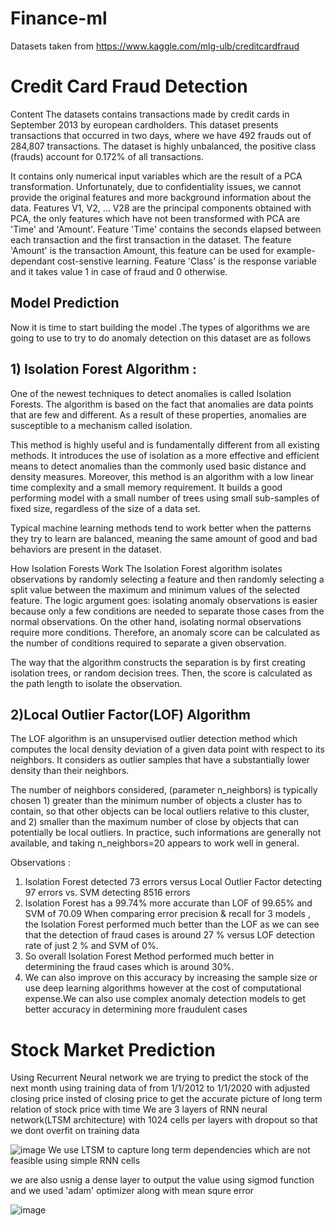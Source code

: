 # Finance-ml


Datasets taken from https://www.kaggle.com/mlg-ulb/creditcardfraud

# Credit Card Fraud Detection
Content
The datasets contains transactions made by credit cards in September 2013 by european cardholders. This dataset presents transactions that occurred in two days, where we have 
492 frauds out of 284,807 transactions. The dataset is highly unbalanced, the positive class (frauds) account for 0.172% of all transactions.

It contains only numerical input variables which are the result of a PCA transformation. Unfortunately, due to confidentiality issues, we cannot provide the original features 
and more background information about the data. Features V1, V2, ... V28 are the principal components obtained with PCA, the only features which have not been transformed with 
PCA are 'Time' and 'Amount'. Feature 'Time' contains the seconds elapsed between each transaction and the first transaction in the dataset. The feature 'Amount' is the 
transaction Amount, this feature can be used for example-dependant cost-senstive learning. Feature 'Class' is the response variable and it takes value 1 in case of fraud and 0 
otherwise.


## Model Prediction
Now it is time to start building the model .The types of algorithms we are going to use to try to do anomaly detection on this dataset are as follows

## 1) Isolation Forest Algorithm :
One of the newest techniques to detect anomalies is called Isolation Forests. The algorithm is based on the fact that anomalies are data points that are few and different. As a result of these properties, anomalies are susceptible to a mechanism called isolation.

This method is highly useful and is fundamentally different from all existing methods. It introduces the use of isolation as a more effective and efficient means to detect 
anomalies than the commonly used basic distance and density measures. Moreover, this method is an algorithm with a low linear time complexity and a small memory requirement. 
It builds a good performing model with a small number of trees using small sub-samples of fixed size, regardless of the size of a data set.

Typical machine learning methods tend to work better when the patterns they try to learn are balanced, meaning the same amount of good and bad behaviors are present in the dataset.

How Isolation Forests Work The Isolation Forest algorithm isolates observations by randomly selecting a feature and then randomly selecting a split value between the maximum 
and minimum values of the selected feature. The logic argument goes: isolating anomaly observations is easier because only a few conditions are needed to separate those cases 
from the normal observations. On the other hand, isolating normal observations require more conditions. Therefore, an anomaly score can be calculated as the number of 
conditions required to separate a given observation.

The way that the algorithm constructs the separation is by first creating isolation trees, or random decision trees. Then, the score is calculated as the path length to 
isolate the observation.

## 2)Local Outlier Factor(LOF) Algorithm
The LOF algorithm is an unsupervised outlier detection method which computes the local density deviation of a given data point with respect to its neighbors. It considers as 
outlier samples that have a substantially lower density than their neighbors.

The number of neighbors considered, (parameter n_neighbors) is typically chosen 1) greater than the minimum number of objects a cluster has to contain, so that other objects can be local outliers relative to this cluster, and 2) smaller than the maximum number of close by objects that can potentially be local outliers. In practice, such informations are generally not available, and taking n_neighbors=20 appears to work well in general.


Observations :
1) Isolation Forest detected 73 errors versus Local Outlier Factor detecting 97 errors vs. SVM detecting 8516 errors
2) Isolation Forest has a 99.74% more accurate than LOF of 99.65% and SVM of 70.09
When comparing error precision & recall for 3 models , the Isolation Forest performed much better than the LOF as we can see that the detection of fraud cases is around 27 % versus LOF detection rate of just 2 % and SVM of 0%.
3) So overall Isolation Forest Method performed much better in determining the fraud cases which is around 30%.
4) We can also improve on this accuracy by increasing the sample size or use deep learning algorithms however at the cost of computational expense.We can also use complex anomaly detection models to get better accuracy in determining more fraudulent cases


# Stock Market Prediction

Using Recurrent Neural network we are trying to predict the stock of the next month using training data of from 1/1/2012 to 1/1/2020 with adjusted closing price insted of closing price to get the accurate picture of long term relation of stock price with time
We are 3 layers of RNN neural network(LTSM architecture) with 1024 cells per layers with dropout so that we dont overfit on training data

![image](https://user-images.githubusercontent.com/56895070/121236747-e749b280-c8b3-11eb-88ea-6cef3d2ef5c9.png)
We use LTSM to capture long term dependencies which are not feasible using simple RNN cells

we are also usnig a dense layer to output the value using sigmod function
and we used 'adam' optimizer along with mean squre error

![image](https://user-images.githubusercontent.com/56895070/121237228-71921680-c8b4-11eb-974a-f8844d2ce6ab.png)



